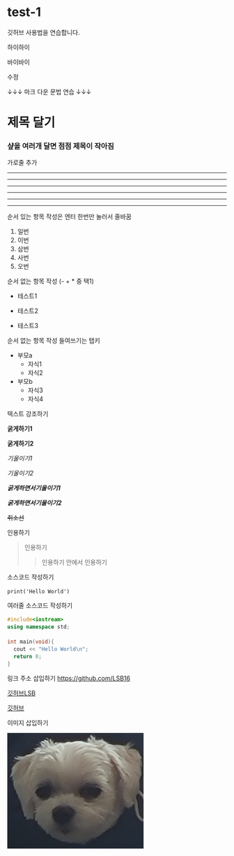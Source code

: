# test-1
깃허브 사용법을 연습합니다.

하이하이 

바이바이

수정

↓↓↓ 마크 다운 문법 연습 ↓↓↓

# 제목 달기
### 샾을 여러개 달면 점점 제목이 작아짐

가로줄 추가
- - -
***
---
--------------
*************
* * *

순서 있는 항목 작성은 엔터 한번만 눌러서 줄바꿈
1. 일번
2. 이번
3. 삼번
4. 사번
5. 오번

순서 없는 항목 작성 (- + * 중 택1)
- 테스트1
+ 테스트2
* 테스트3

순서 없는 항목 작성 들여쓰기는 탭키
- 부모a
  - 자식1
  - 자식2
- 부모b
  - 자식3
  - 자식4
 
 텍스트 강조하기
 
 **굵게하기1**
 
 __굵게하기2__
 
 *기울이기1*
 
 _기울이기2_
 
 ***굵게하면서기울이기1***
 
 ___굵게하면서기울이기2___
 
 ~~취소선~~
 
 인용하기
 
 > 인용하기
 >> 인용하기 안에서 인용하기
 
 소스코드 작성하기
 
 `print('Hello World')`
 
 여러줄 소스코드 작성하기
 ```c++
 #include<iostream>
 using namespace std;
 
 int main(void){
   cout << "Hello World\n";
   return 0;
 }
 ```
 
 링크 주소 삽입하기
 <https://github.com/LSB16>
 
 [깃허브LSB](https://github.com/LSB16)
 
 [깃허브](https://github.com/LSB16, "LSB")
 
이미지 삽입하기

![쪼말이](./source_img/jjomal2.jpg)

